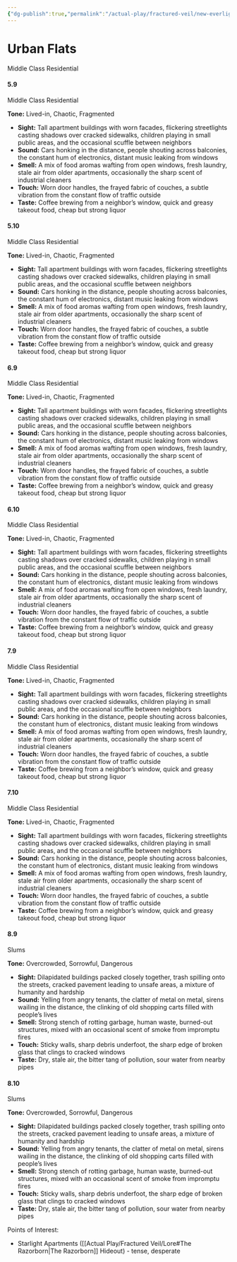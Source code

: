 ```yaml
---
{"dg-publish":true,"permalink":"/actual-play/fractured-veil/new-everlight/urban-flats/"}
---
```


# Urban Flats
Middle Class Residential

#### 5.9 
Middle Class Residential

**Tone:** Lived-in, Chaotic, Fragmented
- **Sight:** Tall apartment buildings with worn facades, flickering streetlights casting shadows over cracked sidewalks, children playing in small public areas, and the occasional scuffle between neighbors  
- **Sound:** Cars honking in the distance, people shouting across balconies, the constant hum of electronics, distant music leaking from windows 
- **Smell:** A mix of food aromas wafting from open windows, fresh laundry, stale air from older apartments, occasionally the sharp scent of industrial cleaners 
- **Touch:** Worn door handles, the frayed fabric of couches, a subtle vibration from the constant flow of traffic outside
- **Taste:** Coffee brewing from a neighbor’s window, quick and greasy takeout food, cheap but strong liquor

#### 5.10
Middle Class Residential

**Tone:** Lived-in, Chaotic, Fragmented
- **Sight:** Tall apartment buildings with worn facades, flickering streetlights casting shadows over cracked sidewalks, children playing in small public areas, and the occasional scuffle between neighbors  
- **Sound:** Cars honking in the distance, people shouting across balconies, the constant hum of electronics, distant music leaking from windows 
- **Smell:** A mix of food aromas wafting from open windows, fresh laundry, stale air from older apartments, occasionally the sharp scent of industrial cleaners 
- **Touch:** Worn door handles, the frayed fabric of couches, a subtle vibration from the constant flow of traffic outside
- **Taste:** Coffee brewing from a neighbor’s window, quick and greasy takeout food, cheap but strong liquor

#### 6.9 
Middle Class Residential

**Tone:** Lived-in, Chaotic, Fragmented
- **Sight:** Tall apartment buildings with worn facades, flickering streetlights casting shadows over cracked sidewalks, children playing in small public areas, and the occasional scuffle between neighbors  
- **Sound:** Cars honking in the distance, people shouting across balconies, the constant hum of electronics, distant music leaking from windows 
- **Smell:** A mix of food aromas wafting from open windows, fresh laundry, stale air from older apartments, occasionally the sharp scent of industrial cleaners 
- **Touch:** Worn door handles, the frayed fabric of couches, a subtle vibration from the constant flow of traffic outside
- **Taste:** Coffee brewing from a neighbor’s window, quick and greasy takeout food, cheap but strong liquor

#### 6.10
Middle Class Residential

**Tone:** Lived-in, Chaotic, Fragmented
- **Sight:** Tall apartment buildings with worn facades, flickering streetlights casting shadows over cracked sidewalks, children playing in small public areas, and the occasional scuffle between neighbors  
- **Sound:** Cars honking in the distance, people shouting across balconies, the constant hum of electronics, distant music leaking from windows 
- **Smell:** A mix of food aromas wafting from open windows, fresh laundry, stale air from older apartments, occasionally the sharp scent of industrial cleaners 
- **Touch:** Worn door handles, the frayed fabric of couches, a subtle vibration from the constant flow of traffic outside
- **Taste:** Coffee brewing from a neighbor’s window, quick and greasy takeout food, cheap but strong liquor

#### 7.9 
Middle Class Residential

**Tone:** Lived-in, Chaotic, Fragmented
- **Sight:** Tall apartment buildings with worn facades, flickering streetlights casting shadows over cracked sidewalks, children playing in small public areas, and the occasional scuffle between neighbors  
- **Sound:** Cars honking in the distance, people shouting across balconies, the constant hum of electronics, distant music leaking from windows 
- **Smell:** A mix of food aromas wafting from open windows, fresh laundry, stale air from older apartments, occasionally the sharp scent of industrial cleaners 
- **Touch:** Worn door handles, the frayed fabric of couches, a subtle vibration from the constant flow of traffic outside
- **Taste:** Coffee brewing from a neighbor’s window, quick and greasy takeout food, cheap but strong liquor

#### 7.10
Middle Class Residential

**Tone:** Lived-in, Chaotic, Fragmented
- **Sight:** Tall apartment buildings with worn facades, flickering streetlights casting shadows over cracked sidewalks, children playing in small public areas, and the occasional scuffle between neighbors  
- **Sound:** Cars honking in the distance, people shouting across balconies, the constant hum of electronics, distant music leaking from windows 
- **Smell:** A mix of food aromas wafting from open windows, fresh laundry, stale air from older apartments, occasionally the sharp scent of industrial cleaners 
- **Touch:** Worn door handles, the frayed fabric of couches, a subtle vibration from the constant flow of traffic outside
- **Taste:** Coffee brewing from a neighbor’s window, quick and greasy takeout food, cheap but strong liquor

#### 8.9 
Slums

**Tone:** Overcrowded, Sorrowful, Dangerous
- **Sight:** Dilapidated buildings packed closely together, trash spilling onto the streets, cracked pavement leading to unsafe areas, a mixture of humanity and hardship
- **Sound:** Yelling from angry tenants, the clatter of metal on metal, sirens wailing in the distance, the clinking of old shopping carts filled with people’s lives
- **Smell:** Strong stench of rotting garbage, human waste, burned-out structures, mixed with an occasional scent of smoke from impromptu fires
- **Touch:** Sticky walls, sharp debris underfoot, the sharp edge of broken glass that clings to cracked windows
- **Taste:** Dry, stale air, the bitter tang of pollution, sour water from nearby pipes

#### 8.10
Slums

**Tone:** Overcrowded, Sorrowful, Dangerous
- **Sight:** Dilapidated buildings packed closely together, trash spilling onto the streets, cracked pavement leading to unsafe areas, a mixture of humanity and hardship 
- **Sound:** Yelling from angry tenants, the clatter of metal on metal, sirens wailing in the distance, the clinking of old shopping carts filled with people’s lives
- **Smell:** Strong stench of rotting garbage, human waste, burned-out structures, mixed with an occasional scent of smoke from impromptu fires 
- **Touch:** Sticky walls, sharp debris underfoot, the sharp edge of broken glass that clings to cracked windows
- **Taste:** Dry, stale air, the bitter tang of pollution, sour water from nearby pipes

Points of Interest:
* Starlight Apartments ([[Actual Play/Fractured Veil/Lore#The Razorborn\|The Razorborn]] Hideout) - tense, desperate
